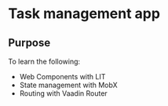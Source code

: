 # Task management app

## Purpose

To learn the following:
- Web Components with LIT
- State management with MobX
- Routing with Vaadin Router

